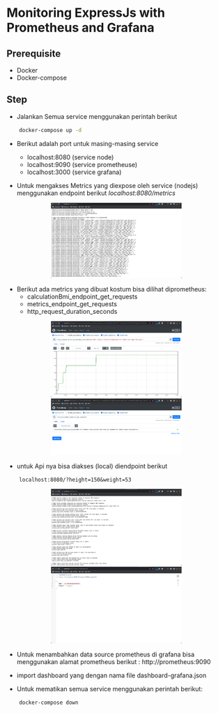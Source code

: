# Monitoring ExpressJs with Prometheus and Grafana
## Prerequisite
- Docker 
- Docker-compose

## Step 
- Jalankan Semua service menggunakan perintah berikut
```bash
    docker-compose up -d
```
- Berikut adalah port untuk masing-masing service
    * localhost:8080 (service node)   
    * localhost:9090 (service prometheuse)   
    * localhost:3000 (service grafana)   

- Untuk mengakses Metrics yang diexpose oleh service (nodejs) menggunakan endpoint berikut *localhost:8080/metrics*
<div align="center">
    <img width="300" src="./images/node-metrics.png">  
</div>

- Berikut ada metrics yang dibuat kostum bisa dilihat diprometheus:
    * calculationBmi_endpoint_get_requests
    * metrics_endpoint_get_requests
    * http_request_duration_seconds 
<div align="center">
    <img width="300" src="./images/prome-1.png">  
    <img width="300" src="./images/prome-2.png">  
</div>

- untuk Api nya bisa diakses (local) diendpoint berikut
```
    localhost:8080/?height=150&weight=53
```
<div align="center">
    <img width="300" src="./images/service-1.png">  
    <img width="300" src="./images/service-2.png">  
</div>


- Untuk menambahkan data source prometheus di grafana bisa menggunakan alamat prometheus berikut : http://prometheus:9090


- import dashboard yang dengan nama file dashboard-grafana.json

- Untuk mematikan semua service menggunakan perintah berikut:
```bash
    docker-compose down
```